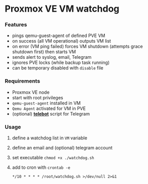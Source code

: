 # Proxmox VE VM watchdog

### Features

* pings qemu-guest-agent of defined PVE VM
* on success (all VM operational) outputs VM list
* on error (VM ping failed) forces VM shutdown (attempts grace shutdown first) then starts VM
* sends alert to syslog, email, Telegram
* ignores PVE locks (while backup task running)
* can be temporary disabled with `disable` file

### Requirements

* Proxmox VE node
* start with root privileges
* `qemu-guest-agent` installed in VM
* `Qemu Agent` activated for VM in PVE
* (optional) [**telebot**](https://github.com/dmitriypavlov/telebot) script for Telegram

### Usage

1. define a watchdog list in `VM` variable
2. define an email and (optional) telegram account
3. set executable `chmod +x ./watchdog.sh`
4. add to cron with `crontab -e`

	`*/10 * * * * /root/watchdog.sh >/dev/null 2>&1`
